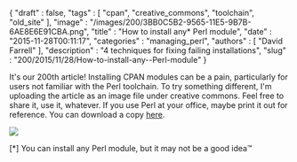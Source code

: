 {
   "draft" : false,
   "tags" : [
      "cpan",
      "creative_commons",
      "toolchain",
      "old_site"
   ],
   "image" : "/images/200/3BB0C5B2-9565-11E5-9B7B-6AE8E6E91CBA.png",
   "title" : "How to install any* Perl module",
   "date" : "2015-11-28T00:11:17",
   "categories" : "managing_perl",
   "authors" : [
      "David Farrell"
   ],
   "description" : "4 techniques for fixing failing installations",
   "slug" : "200/2015/11/28/How-to-install-any--Perl-module"
}


It's our 200th article! Installing CPAN modules can be a pain, particularly for users not familiar with the Perl toolchain. To try something different, I'm uploading the article as an image file under creative commons. Feel free to share it, use it, whatever. If you use Perl at your office, maybe print it out for reference. You can download a copy [here](/images/200/chart.png).

![](/images/200/chart.png)

[\*] You can install any Perl module, but it may not be a good idea™
